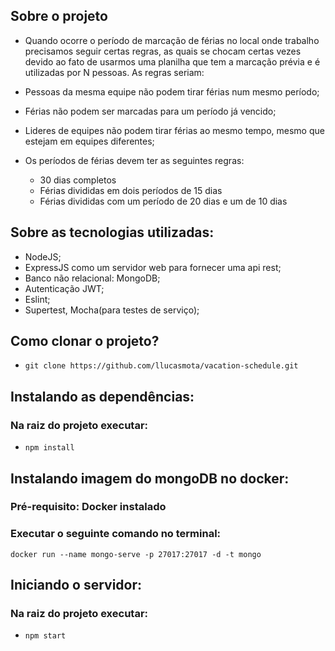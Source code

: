 ## Sobre o projeto

- Quando ocorre o período de marcação de férias no local onde trabalho precisamos seguir certas regras, as quais se chocam certas vezes devido ao fato de usarmos uma planilha que tem a marcação prévia e é utilizadas por N pessoas. As regras seriam:

- Pessoas da mesma equipe não podem tirar férias num mesmo período;
- Férias não podem ser marcadas para um período já vencido;
- Lideres de equipes não podem tirar férias ao mesmo tempo, mesmo que estejam em equipes diferentes;
- Os períodos de férias devem ter as seguintes regras:
  - 30 dias completos
  - Férias divididas em dois períodos de 15 dias
  - Férias divididas com um período de 20 dias e um de 10 dias

## Sobre as tecnologias utilizadas:

- NodeJS;
- ExpressJS como um servidor web para fornecer uma api rest;
- Banco não relacional: MongoDB;
- Autenticação JWT;
- Eslint;
- Supertest, Mocha(para testes de serviço);

## Como clonar o projeto?

- `git clone https://github.com/llucasmota/vacation-schedule.git`

## Instalando as dependências:

### Na raiz do projeto executar:

- `npm install`

## Instalando imagem do mongoDB no docker:

### Pré-requisito: Docker instalado

### Executar o seguinte comando no terminal:

`docker run --name mongo-serve -p 27017:27017 -d -t mongo`

## Iniciando o servidor:

### Na raiz do projeto executar:

- `npm start`
